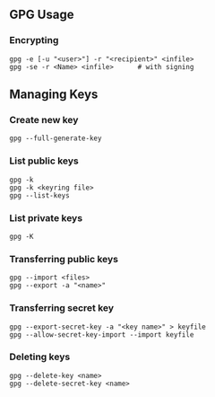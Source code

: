 ## GPG Usage

### Encrypting

    gpg -e [-u "<user>"] -r "<recipient>" <infile>
    gpg -se -r <Name> <infile>      # with signing

## Managing Keys

### Create new key

    gpg --full-generate-key

### List public keys

    gpg -k 
    gpg -k <keyring file>
    gpg --list-keys

### List private keys

    gpg -K

### Transferring public keys

    gpg --import <files>
    gpg --export -a "<name>"

### Transferring secret key

    gpg --export-secret-key -a "<key name>" > keyfile
    gpg --allow-secret-key-import --import keyfile

### Deleting keys

    gpg --delete-key <name>
    gpg --delete-secret-key <name>
